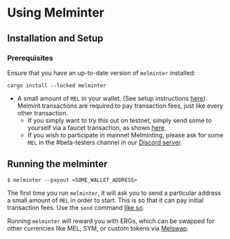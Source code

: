 # Using Melminter

## Installation and Setup

### Prerequisites

Ensure that you have an up-to-date version of `melminter` installed:

```shell-session
cargo install --locked melminter
```

* A small amount of `MEL` in your wallet. (See setup instructions [here](../../../using-wallets/getting-started.md)). Melmint transactions are required to pay transaction fees, just like every other transaction.
  * If you simply want to try this out on testnet, simply send some to yourself via a faucet transaction, as shown [here](../../../using-wallets/getting-started.md#fund-wallet).
  * If you wish to participate in mainnet Melminting, please ask for some `MEL` in the #beta-testers channel in our [Discord server](https://discord.gg/UXhxujHH).

## Running the melminter

```shell-session
$ melminter --payout <SOME_WALLET_ADDRESS>
```

The first time you run `melminter`, it will ask you to send a particular address a small amount of `MEL` in order to start. This is so that it can pay initial transaction fees. Use the `send` command [like so](../../../using-wallets/getting-started.md#send-funds).&#x20;

Running `melminter` will reward you with ERGs, which can be swapped for other currencies like MEL, SYM, or custom tokens via [Melswap](../../../using-wallets/melswap-guide.md).
